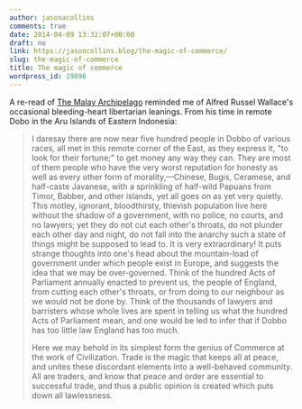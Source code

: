 ```yaml
---
author: jasonacollins
comments: true
date: 2014-04-09 13:32:07+00:00
draft: no
link: https://jasoncollins.blog/the-magic-of-commerce/
slug: the-magic-of-commerce
title: The magic of commerce
wordpress_id: 19896
---
```


A re-read of [The Malay Archipelago](http://www.gutenberg.org/ebooks/author/955) reminded me of Alfred Russel Wallace's occasional bleeding-heart libertarian leanings. From his time in remote Dobo in the Aru Islands of Eastern Indonesia:


<blockquote>I daresay there are now near five hundred people in Dobbo of various races, all met in this remote corner of the East, as they express it, "to look for their fortune;" to get money any way they can. They are most of them people who have the very worst reputation for honesty as well as every other form of morality,—Chinese, Bugis, Ceramese, and half-caste Javanese, with a sprinkling of half-wild Papuans from Timor, Babber, and other islands, yet all goes on as yet very quietly. This motley, ignorant, bloodthirsty, thievish population live here without the shadow of a government, with no police, no courts, and no lawyers; yet they do not cut each other's throats, do not plunder each other day and night, do not fall into the anarchy such a state of things might be supposed to lead to. It is very extraordinary! It puts strange thoughts into one's head about the mountain-load of government under which people exist in Europe, and suggests the idea that we may be over-governed. Think of the hundred Acts of Parliament annually enacted to prevent us, the people of England, from cutting each other's throats, or from doing to our neighbour as we would not be done by. Think of the thousands of lawyers and barristers whose whole lives are spent in telling us what the hundred Acts of Parliament mean, and one would be led to infer that if Dobbo has too little law England has too much.

Here we may behold in its simplest form the genius of Commerce at the work of Civilization. Trade is the magic that keeps all at peace, and unites these discordant elements into a well-behaved community. All are traders, and know that peace and order are essential to successful trade, and thus a public opinion is created which puts down all lawlessness.</blockquote>
